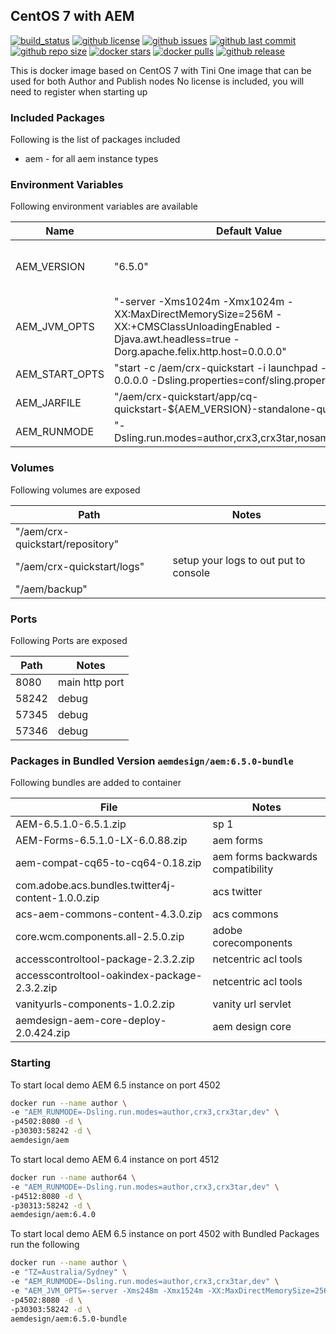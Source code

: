 ## CentOS 7 with AEM

[![build_status](https://travis-ci.org/aem-design/aem.svg?branch=master)](https://travis-ci.org/aem-design/aem) 
[![github license](https://img.shields.io/github/license/aem-design/aem)](https://github.com/aem-design/aem) 
[![github issues](https://img.shields.io/github/issues/aem-design/aem)](https://github.com/aem-design/aem) 
[![github last commit](https://img.shields.io/github/last-commit/aem-design/aem)](https://github.com/aem-design/aem) 
[![github repo size](https://img.shields.io/github/repo-size/aem-design/aem)](https://github.com/aem-design/aem) 
[![docker stars](https://img.shields.io/docker/stars/aemdesign/aem)](https://hub.docker.com/r/aemdesign/aem) 
[![docker pulls](https://img.shields.io/docker/pulls/aemdesign/aem)](https://hub.docker.com/r/aemdesign/aem) 
[![github release](https://img.shields.io/github/release/aem-design/aem)](https://github.com/aem-design/aem)

This is docker image based on CentOS 7 with Tini
One image that can be used for both Author and Publish nodes
No license is included, you will need to register when starting up

### Included Packages

Following is the list of packages included

* aem                   - for all aem instance types

### Environment Variables

Following environment variables are available

| Name              | Default Value                 | Notes |
| ---               | ---                           | ---   |
| AEM_VERSION       | "6.5.0"   | only used during build  |
| AEM_JVM_OPTS      | "-server -Xms1024m -Xmx1024m -XX:MaxDirectMemorySize=256M -XX:+CMSClassUnloadingEnabled -Djava.awt.headless=true -Dorg.apache.felix.http.host=0.0.0.0"   |  |
| AEM_START_OPTS    | "start -c /aem/crx-quickstart -i launchpad -p 8080 -a 0.0.0.0 -Dsling.properties=conf/sling.properties" |  |
| AEM_JARFILE       | "/aem/crx-quickstart/app/cq-quickstart-${AEM_VERSION}-standalone-quickstart.jar" |  |
| AEM_RUNMODE       | "-Dsling.run.modes=author,crx3,crx3tar,nosamplecontent" |  |


### Volumes

Following volumes are exposed

| Path | Notes  |
| ---  | ---    |
| "/aem/crx-quickstart/repository" | |
| "/aem/crx-quickstart/logs" | setup your logs to out put to console |
| "/aem/backup" | |

### Ports

Following Ports are exposed

| Path | Notes  |
| ---  | ---    |
| 8080 | main http port |
| 58242 | debug |
| 57345 | debug |
| 57346 | debug |

### Packages in Bundled Version `aemdesign/aem:6.5.0-bundle`

Following bundles are added to container

| File | Notes  |
| ---  | ---    |
| AEM-6.5.1.0-6.5.1.zip | sp 1 |
| AEM-Forms-6.5.1.0-LX-6.0.88.zip | aem forms |
| aem-compat-cq65-to-cq64-0.18.zip | aem forms backwards compatibility |
| com.adobe.acs.bundles.twitter4j-content-1.0.0.zip | acs twitter |
| acs-aem-commons-content-4.3.0.zip | acs commons |
| core.wcm.components.all-2.5.0.zip | adobe corecomponents |
| accesscontroltool-package-2.3.2.zip | netcentric acl tools |
| accesscontroltool-oakindex-package-2.3.2.zip | netcentric acl tools |
| vanityurls-components-1.0.2.zip | vanity url servlet |
| aemdesign-aem-core-deploy-2.0.424.zip | aem design core |


### Starting

To start local demo AEM 6.5 instance on port 4502

```bash
docker run --name author \
-e "AEM_RUNMODE=-Dsling.run.modes=author,crx3,crx3tar,dev" \
-p4502:8080 -d \
-p30303:58242 -d \
aemdesign/aem
``` 

To start local demo AEM 6.4 instance on port 4512

```bash
docker run --name author64 \
-e "AEM_RUNMODE=-Dsling.run.modes=author,crx3,crx3tar,dev" \
-p4512:8080 -d \
-p30313:58242 -d \
aemdesign/aem:6.4.0
``` 

To start local demo AEM 6.5 instance on port 4502 with Bundled Packages run the following

```bash
docker run --name author \
-e "TZ=Australia/Sydney" \
-e "AEM_RUNMODE=-Dsling.run.modes=author,crx3,crx3tar,dev" \
-e "AEM_JVM_OPTS=-server -Xms248m -Xmx1524m -XX:MaxDirectMemorySize=256M -XX:+CMSClassUnloadingEnabled -Djava.awt.headless=true -Dorg.apache.felix.http.host=0.0.0.0 -Xdebug -Xrunjdwp:transport=dt_socket,server=y,address=58242,suspend=n" \
-p4502:8080 -d \
-p30303:58242 -d \
aemdesign/aem:6.5.0-bundle
``` 



